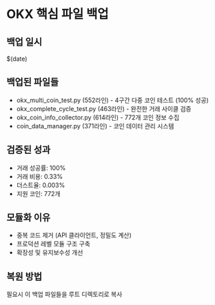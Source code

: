 # OKX 핵심 파일 백업

## 백업 일시
$(date)

## 백업된 파일들
- okx_multi_coin_test.py (552라인) - 4구간 다중 코인 테스트 (100% 성공)
- okx_complete_cycle_test.py (463라인) - 완전한 거래 사이클 검증
- okx_coin_info_collector.py (614라인) - 772개 코인 정보 수집
- coin_data_manager.py (371라인) - 코인 데이터 관리 시스템

## 검증된 성과
- 거래 성공률: 100%
- 거래 비용: 0.33%
- 더스트율: 0.003%
- 지원 코인: 772개

## 모듈화 이유
- 중복 코드 제거 (API 클라이언트, 정밀도 계산)
- 프로덕션 레벨 모듈 구조 구축
- 확장성 및 유지보수성 개선

## 복원 방법
필요시 이 백업 파일들을 루트 디렉토리로 복사
